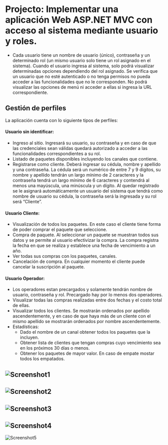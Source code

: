 # Projecto: Implementar una aplicación Web ASP.NET MVC con acceso al sistema mediante usuario y roles.

* Cada usuario tiene un nombre de usuario (único), contraseña y un determinado rol (un mismo usuario solo tiene un rol asignado en el sistema). Cuando el usuario ingresa al sistema, solo podrá visualizar determinadas opciones dependiendo del rol asignado. Se verifica que un usuario que no esté autenticado o no tenga permisos no pueda acceder a las funcionalidades que no le corresponden. No podrá visualizar las opciones de menú ni acceder a ellas si ingresa la URL correspondiente.

## Gestión de perfiles 
La aplicación cuenta con lo siguiente tipos de perfiles:
#### Usuario sin identificar:
- Ingreso al sitio.
Ingresará su usuario, su contraseña y en caso de que las credenciales sean válidas quedará autorizado a acceder a las funcionalidades correspondientes a su rol.
- Listado de paquetes disponibles incluyendo los canales que contiene.
- Registrarse como cliente.
Deberá ingresar su cédula, nombre y apellido y una contraseña.
La cédula será un numérico de entre 7 y 9 dígitos, su nombre y apellido tendrán un largo mínimo de 2 caracteres y la contraseña tendrá un largo mínimo de 6 caracteres y contendrá al menos una mayúscula, una minúscula y un dígito. Al quedar registrado se le asignará automáticamente un usuario del sistema que tendrá como nombre de usuario su cédula, la contraseña será la ingresada y su rol será “Cliente”.

#### Usuario Cliente:
- Visualización de todos los paquetes.
En este caso el cliente tiene forma de poder comprar el paquete que seleccione.
- Compra de paquete.
Al seleccionar un paquete se muestran todos sus datos y se permite al usuario efectivizar la compra. La compra registra la fecha en que se realiza y establece una fecha de vencimiento a un año.
- Ver todas sus compras con los paquetes, canales.
- Cancelación de compra.
En cualquier momento el cliente puede cancelar la suscripción al paquete.

#### Usuario Operador:
- Los operadores estan precargados y solamente tendrán nombre de usuario, contraseña y rol. Precargado hay por lo menos dos operadores.
- Visualizar todas las compras realizadas entre dos fechas y el costo total de ellas.
- Visualizar todos los clientes. Se mostrarán ordenados por apellido ascendentemente, y en caso de que haya más de un cliente con el mismo apellido se mostrarán ordenados por nombre ascendentemente.
- Estadísticas:
    - Dado el nombre de un canal obtener todos los paquetes que la incluyen.
    - Obtener lista de clientes que tengan compras cuyo vencimiento sea en los próximos 30 días o menos.
    - Obtener los paquetes de mayor valor. En caso de empate mostar todos los empatados.

![Screenshot1](https://user-images.githubusercontent.com/64867705/137967186-5fd80811-8fe2-452a-a7b1-01796ef104ec.JPG)
---
![Screenshot2](https://user-images.githubusercontent.com/64867705/137967190-dd78a14f-4e86-4185-ac47-28a4337366f8.JPG)
---
![Screenshot3](https://user-images.githubusercontent.com/64867705/137967191-259b5cc5-08a9-44a6-9da6-aee1a964089e.JPG)
---
![Screenshot4](https://user-images.githubusercontent.com/64867705/137967194-33fdfd02-2978-4d2c-9c59-1a9473fcd816.JPG)
---
![Screenshot5](https://user-images.githubusercontent.com/64867705/137967197-fdaa1c88-2383-4234-8f0d-3b4b97edc558.JPG)

